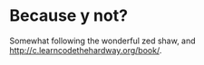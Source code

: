 # Because y not?

Somewhat following the wonderful zed shaw, and http://c.learncodethehardway.org/book/.

